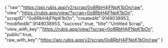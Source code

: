 {
  "raw":"https://api.rubis.app/v2/scrap/0o8RbH4jFNpK1bOn/raw",
  "view":"https://rubis.app/view/?scrap=0o8RbH4jFNpK1bOn",
  "scrapID":"0o8RbH4jFNpK1bOn",
  "createdAt":9149038953,
  "modifiedAt":9149038953,
  "success":true,
  "title":"Untitled Scrap",
  "view_with_key":"https://rubis.app/view/?scrap=0o8RbH4jFNpK1bOn",
  "public":true,
  "raw_with_key":"https://api.rubis.app/v2/scrap/0o8RbH4jFNpK1bOn/raw"
}
